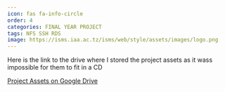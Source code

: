 ```yaml
---
icon: fas fa-info-circle
order: 4
categories: FINAL YEAR PROJECT
tags: NFS SSH RDS
image: https://isms.iaa.ac.tz/isms/web/style/assets/images/logo.png
---
```

Here is the link to the drive where I stored the project assets as it wass impossible for them to fit in a CD

[Project Assets on Google Drive](https://drive.google.com/file/d/12iSPUyBjbCi9AFAR0srhUPVcWFyyZBis/view?usp=drive_link)